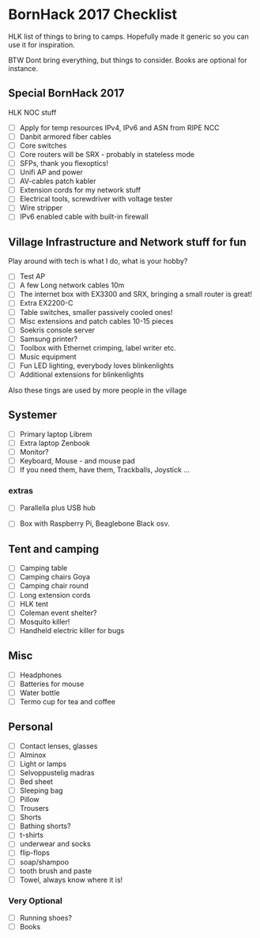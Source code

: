 # BornHack 2017 Checklist

HLK list of things to bring to camps. Hopefully made it generic so you can use it for inspiration.

BTW Dont bring everything, but things to consider. Books are optional for instance.

## Special BornHack 2017
HLK NOC stuff
- [ ] Apply for temp resources IPv4, IPv6 and ASN from RIPE NCC
- [ ] Danbit armored fiber cables
- [ ] Core switches
- [ ] Core routers will be SRX - probably in stateless mode
- [ ] SFPs, thank you flexoptics!
- [ ] Unifi AP and power
- [ ] AV-cables patch kabler
- [ ] Extension cords for my network stuff
- [ ] Electrical tools, screwdriver with voltage tester
- [ ] Wire stripper
- [ ] IPv6 enabled cable with built-in firewall

## Village Infrastructure and Network stuff for fun
Play around with tech is what I do, what is your hobby?
- [ ] Test AP
- [ ] A few Long network cables 10m
- [ ] The internet box with EX3300 and SRX, bringing a small router is great!
- [ ] Extra EX2200-C
- [ ] Table switches, smaller passively cooled ones!
- [ ] Misc extensions and patch cables 10-15 pieces
- [ ] Soekris console server
- [ ] Samsung printer?
- [ ] Toolbox with Ethernet crimping, label writer etc.
- [ ] Music equipment
- [ ] Fun LED lighting, everybody loves blinkenlights
- [ ] Additional extensions for blinkenlights

Also these tings are used by more people in the village

## Systemer
- [ ] Primary laptop Librem
- [ ] Extra laptop Zenbook
- [ ] Monitor?
- [ ] Keyboard, Mouse - and mouse pad
- [ ] If you need them, have them, Trackballs, Joystick ...

### extras
- [ ] Parallella plus USB hub
- [ ] Box with Raspberry Pi, Beaglebone Black osv.


## Tent and camping
- [ ] Camping table
- [ ] Camping chairs Goya
- [ ] Camping chair round
- [ ] Long extension cords
- [ ] HLK tent
- [ ] Coleman event shelter?
- [ ] Mosquito killer!
- [ ] Handheld electric killer for bugs

## Misc
- [ ] Headphones
- [ ] Batteries for mouse
- [ ] Water bottle
- [ ] Termo cup for tea and coffee

## Personal
- [ ] Contact lenses, glasses
- [ ] Alminox
- [ ] Light or lamps
- [ ] Selvoppustelig madras
- [ ] Bed sheet
- [ ] Sleeping bag
- [ ] Pillow
- [ ] Trousers
- [ ] Shorts
- [ ] Bathing shorts?
- [ ] t-shirts
- [ ] underwear and socks
- [ ] flip-flops
- [ ] soap/shampoo
- [ ] tooth brush and paste
- [ ] Towel, always know where it is!

### Very Optional
- [ ] Running shoes?
- [ ] Books
